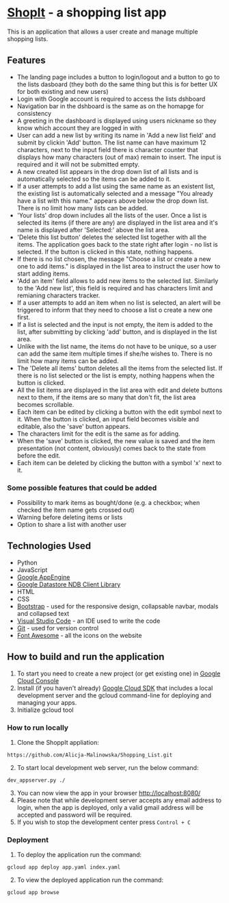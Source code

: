 # [ShopIt](https://shopping-list-270708.appspot.com/) - a shopping list app

This is an application that allows a user create and manage multiple shopping lists.

## Features

* The landing page includes a button to login/logout and a button to go to the lists dasboard (they both do the same thing but this is for better UX for both existing and new users)
* Login with Google account is required to access the lists dshboard
* Navigation bar in the dshboard is the same as on the homapge for consistency
* A greeting in the dashboard is displayed using users nickname so they know which account they are logged in with
* User can add a new list by writing its name in 'Add a new list field' and submit by clickin 'Add' button. The list name can have maximum 12 characters, next to the input field there is character counter that displays how many characters (out of max) remain to insert. The input is required and it will not be submitted empty. 
* A new created list appears in the drop down list of all lists and is automatically selected so the items can be added to it.
* If a user attempts to add a list using the same name as an existent list, the existing list is automatically selected and a message "You already have a list with this name." appears above below the drop down list. There is no limit how many lists can be added.
* 'Your lists' drop down includes all the lists of the user. Once a list is selected its items (if there are any) are displayed in the list area and it's name is displayed after 'Selected:' above the list area. 
* 'Delete this list button' deletes the selected list together with all the items. The application goes back to the state right after login - no list is selected. If the button is clicked in this state, nothing happens.
* If there is no list chosen, the message "Choose a list or create a new one to add items." is displayed in the list area to instruct the user how to start adding items. 
* 'Add an item' field allows to add new items to the selected list. Similarly to the 'Add new list', this field is required and has characters limit and remianing characters tracker. 
* If a user attempts to add an item when no list is selected, an alert will be triggered to inform that they need to choose a list o create a new one first. 
* If a list is selected and the input is not empty, the item is added to the list, after submitting by clicking 'add' button, and is displayed in the list area.
* Unlike with the list name, the items do not have to be unique, so a user can add the same item multiple times if she/he wishes to. There is no limit how many items can be added. 
* The 'Delete all items' button deletes all the items from the selected list. If there is no list selected or the list is empty, nothing happens when the button is clicked. 
* All the list items are displayed in the list area with edit and delete buttons next to them, if the items are so many that don't fit, the list area becomes scrollable.
* Each item can be edited by clicking a button with the edit symbol next to it. When the button is clicked, an input field becomes visible and editable, also the 'save' button appears. 
* The characters limit for the edit is the same as for adding. 
* When the 'save' button is clicked, the new value is saved and the item presentation (not content, obviously) comes back to the state from before the edit.
* Each item can be deleted by clicking the button with a symbol 'x' next to it.

### Some possible features that could be added

* Possibility to mark items as bought/done (e.g. a checkbox; when checked the item name gets crossed out)
* Warning before deleting items or lists
* Option to share a list with another user

## Technologies Used

* Python
* JavaScript
* [Google AppEngine](https://cloud.google.com/appengine)
* [Google Datastore NDB Client Library](https://cloud.google.com/appengine/docs/standard/python/ndb) 
* HTML
* CSS
* [Bootstrap](https://getbootstrap.com/) - used for the responsive design, collapsable navbar, modals and collapsed text
* [Visual Studio Code](https://code.visualstudio.com/) - an IDE used to write the code
* [Git](https://git-scm.com/) - used for version control
* [Font Awesome](https://fontawesome.com/) - all the icons on the website 

## How to build and run the application

1. To start you need to create a new project (or get existing one) in [Google Cloud Console](https://console.cloud.google.com/)
2. Install (if you haven't already) [Google Cloud SDK](https://cloud.google.com/sdk/docs) that includes a local development server and the gcloud command-line for deploying and managing your apps.
3. Initialize gcloud tool

### How to run locally

1. Clone the ShoppIt appliation:

```
https://github.com/Alicja-Malinowska/Shopping_List.git

```
2. To start local development web server, run the below command:

```
dev_appserver.py ./

```
3. You can now view the app in your browser [http://localhost:8080/](http://localhost:8080/)
4. Please note that while development server accepts any email address to login, when the app is deployed, only a valid gmail address will be accepted and password will be required. 
5. If you wish to stop the development center press `Control + C`

### Deployment

1. To deploy the application run the command:

```
gcloud app deploy app.yaml index.yaml

```
2. To view the deployed application run the command:

```
gcloud app browse

```
